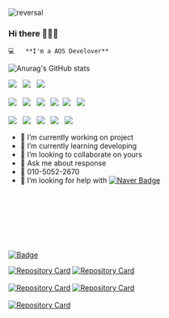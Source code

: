 ![reversal](https://capsule-render.vercel.app/api?type=Soft&text=Android&fontAlign=30&fontSize=30&desc=JangHyunMin&descAlign=60&descAlignY=50&theme=radical)

### Hi there 👋👩‍💻
<pre><code>💻   **I'm a AOS Develover**   </code></pre>

![Anurag's GitHub stats](https://github-readme-stats.vercel.app/api?username=janghyunmin&theme=vue-dark&show_icons=true)
<!-- ![Top Langs](https://github-readme-stats.vercel.app/api/top-langs/?username=janghyunmin&layout=compact) -->

<p align="left">
<img src="https://img.shields.io/badge/Android-3DDC84?style=flat-square&logo=Android&logoColor=white"/></a> &nbsp
<img src="https://img.shields.io/badge/MariaDB-1F305F?style=flat-square&logo=MariaDB&logoColor=white"/></a> &nbsp 
<img src="https://img.shields.io/badge/MySQL-4479A1?style=flat-square&logo=MySQL&logoColor=white"/></a> &nbsp </br>

</br>
<img src="https://img.shields.io/badge/Kotlin-0095D5?style=flat-square&logo=Kotlin&logoColor=white"/></a> &nbsp
<img src="https://img.shields.io/badge/Java-007396?style=flat-square&logo=Java&logoColor=white"/></a> &nbsp
<img src="https://img.shields.io/badge/PHP-777BB4?style=flat-square&logo=php&logoColor=white"/></a> &nbsp 
<img src="https://img.shields.io/badge/Python-3766AB?style=flat-square&logo=Python&logoColor=white"/></a>&nbsp 
<img src="https://img.shields.io/badge/JavaScript-F7DF1E?style=flat-square&logo=JavaScript&logoColor=white"/></a> &nbsp
<img src="https://img.shields.io/badge/c++-00599C?style=flat-square&logo=c%2B%2B&logoColor=white"/></a> &nbsp </br>

</br>
<img src="https://img.shields.io/badge/Apache-339933?style=flat-square&logo=Apache&logoColor=white"/></a> &nbsp
<img src="https://img.shields.io/badge/Node.js-339933?style=flat-square&logo=Node.js&logoColor=white"/></a> &nbsp
<img src="https://img.shields.io/badge/Firebase-4479A1?style=flat-square&logo=Firebase&logoColor=#FFCA28"/></a> &nbsp 
<img src="https://img.shields.io/badge/HTML5-E34F26?style=flat-square&logo=HTML5&logoColor=white"/></a> &nbsp 
<img src="https://img.shields.io/badge/CSS3-1572B6?style=flat-square&logo=CSS3&logoColor=white"/></a> &nbsp  </br>


- 🔭 I’m currently working on project
- 🌱 I’m currently learning developing
- 👯 I’m looking to collaborate on yours
- 💬 Ask me about response
- :iphone: 010-5052-2670
- 🤔 I’m looking for help with [![Naver Badge](https://img.shields.io/badge/Naver-2DB400?style=flat-square&logo=Naver&logoColor=white&link=mailto:gusals456@naver.com)](mailto:gusals456@naver.com)
<!-- [![Skills](https://widget.realdeveloper.pro/api/top?stack=Kotlin,Java,MariaDB)](https://github.com/janghyunmin) -->


<br></br>
<br></br>
<br></br>


[![Badge](https://widget.realdeveloper.pro/api/badge?title=Skills&badges=Kotlin,Java,React-Native,PHP,Python,C,JavaScript,Firebase,Apache,MariaDB,MySQL)](https://github.com/janghyunmin)

[![Repository Card](https://widget.realdeveloper.pro/api/card?user=janghyunmin&theme=transparent&repo=PIECE_Local)](https://github.com/janghyunmin/PIECE_Local)
[![Repository Card](https://widget.realdeveloper.pro/api/card?user=janghyunmin&repo=piece-v1)](https://github.com/janghyunmin/piece-v1.git)
<br></br>
[![Repository Card](https://widget.realdeveloper.pro/api/card?user=janghyunmin&repo=stockInfomation)](https://github.com/janghyunmin/stockInfomation)
[![Repository Card](https://widget.realdeveloper.pro/api/card?user=janghyunmin&repo=StockApp)](https://github.com/janghyunmin/StockApp)
<br></br>
[![Repository Card](https://widget.realdeveloper.pro/api/card?user=janghyunmin&repo=MoneyPot)](https://github.com/janghyunmin/MoneyPot)





